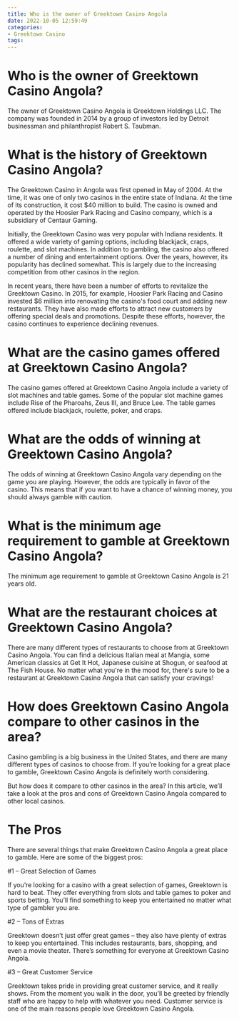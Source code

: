 ```yaml
---
title: Who is the owner of Greektown Casino Angola
date: 2022-10-05 12:59:49
categories:
- Greektown Casino
tags:
---
```



#  Who is the owner of Greektown Casino Angola?

The owner of Greektown Casino Angola is Greektown Holdings LLC. The company was founded in 2014 by a group of investors led by Detroit businessman and philanthropist Robert S. Taubman.

#  What is the history of Greektown Casino Angola?

The Greektown Casino in Angola was first opened in May of 2004. At the time, it was one of only two casinos in the entire state of Indiana. At the time of its construction, it cost $40 million to build. The casino is owned and operated by the Hoosier Park Racing and Casino company, which is a subsidiary of Centaur Gaming.

Initially, the Greektown Casino was very popular with Indiana residents. It offered a wide variety of gaming options, including blackjack, craps, roulette, and slot machines. In addition to gambling, the casino also offered a number of dining and entertainment options. Over the years, however, its popularity has declined somewhat. This is largely due to the increasing competition from other casinos in the region.

In recent years, there have been a number of efforts to revitalize the Greektown Casino. In 2015, for example, Hoosier Park Racing and Casino invested $6 million into renovating the casino's food court and adding new restaurants. They have also made efforts to attract new customers by offering special deals and promotions. Despite these efforts, however, the casino continues to experience declining revenues.

#  What are the casino games offered at Greektown Casino Angola?

The casino games offered at Greektown Casino Angola include a variety of slot machines and table games. Some of the popular slot machine games include Rise of the Pharoahs, Zeus III, and Bruce Lee. The table games offered include blackjack, roulette, poker, and craps.

# What are the odds of winning at Greektown Casino Angola?

The odds of winning at Greektown Casino Angola vary depending on the game you are playing. However, the odds are typically in favor of the casino. This means that if you want to have a chance of winning money, you should always gamble with caution.

# What is the minimum age requirement to gamble at Greektown Casino Angola?

The minimum age requirement to gamble at Greektown Casino Angola is 21 years old.

#  What are the restaurant choices at Greektown Casino Angola?

There are many different types of restaurants to choose from at Greektown Casino Angola. You can find a delicious Italian meal at Mangia, some American classics at Get It Hot, Japanese cuisine at Shogun, or seafood at The Fish House. No matter what you're in the mood for, there's sure to be a restaurant at Greektown Casino Angola that can satisfy your cravings!

#  How does Greektown Casino Angola compare to other casinos in the area?

Casino gambling is a big business in the United States, and there are many different types of casinos to choose from. If you’re looking for a great place to gamble, Greektown Casino Angola is definitely worth considering.

But how does it compare to other casinos in the area? In this article, we’ll take a look at the pros and cons of Greektown Casino Angola compared to other local casinos.

# The Pros

There are several things that make Greektown Casino Angola a great place to gamble. Here are some of the biggest pros:

#1 – Great Selection of Games

If you’re looking for a casino with a great selection of games, Greektown is hard to beat. They offer everything from slots and table games to poker and sports betting. You’ll find something to keep you entertained no matter what type of gambler you are.

#2 – Tons of Extras

Greektown doesn’t just offer great games – they also have plenty of extras to keep you entertained. This includes restaurants, bars, shopping, and even a movie theater. There’s something for everyone at Greektown Casino Angola.

#3 – Great Customer Service

Greektown takes pride in providing great customer service, and it really shows. From the moment you walk in the door, you’ll be greeted by friendly staff who are happy to help with whatever you need. Customer service is one of the main reasons people love Greektown Casino Angola.